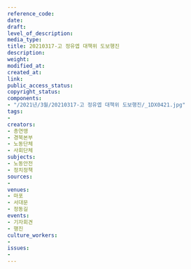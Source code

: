 ```yaml
---
reference_code: 
date: 
draft: 
level_of_description: 
media_type: 
title: 20210317-고 정유엽 대책위 도보행진
description: 
weight: 
modified_at: 
created_at: 
link: 
public_access_status: 
copyright_status: 
components:
- "/2021년/3월/20210317-고 정유엽 대책위 도보행진/_1DX0421.jpg"
tags:
- 
creators:
- 총연맹
- 경북본부
- 노동단체
- 사회단체
subjects:
- 노동안전
- 정치정책
sources:
- 
venues:
- 마포
- 서대문
- 정동길
events:
- 기자회견
- 행진
culture_workers:
- 
issues:
- 
---
```

